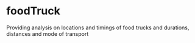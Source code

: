 # foodTruck
Providing analysis on locations and timings of food trucks and durations, distances and mode of transport
